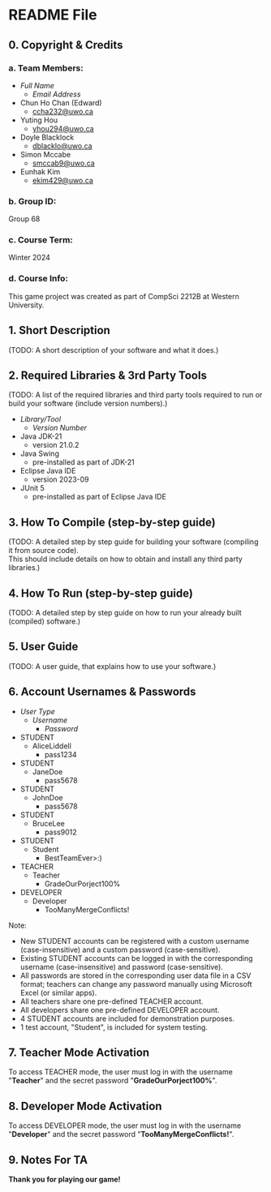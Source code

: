 # README File

## 0. Copyright & Credits

### a. Team Members:

* *Full Name*
  * *Email Address*
* Chun Ho Chan (Edward)
  * ccha232@uwo.ca
* Yuting Hou
  * yhou294@uwo.ca
* Doyle Blacklock
  * dblacklo@uwo.ca
* Simon Mccabe
  * smccab9@uwo.ca
* Eunhak Kim
  * ekim429@uwo.ca

### b. Group ID:

Group 68  

### c. Course Term:

Winter 2024  

### d. Course Info:

This game project was created as part of CompSci 2212B at Western University.  

## 1. Short Description

(TODO: A short description of your software and what it does.)  

## 2. Required Libraries & 3rd Party Tools

(TODO: A list of the required libraries and third party tools required to run or build your software (include version numbers).)  
* *Library/Tool*
  * *Version Number*
* Java JDK-21
  * version 21.0.2
* Java Swing
  * pre-installed as part of JDK-21
* Eclipse Java IDE
  * version 2023-09
* JUnit 5
  * pre-installed as part of Eclipse Java IDE

## 3. How To Compile (step-by-step guide)

(TODO: A detailed step by step guide for building your software (compiling it from source code).  
This should include details on how to obtain and install any third party libraries.)  

## 4. How To Run (step-by-step guide)

(TODO: A detailed step by step guide on how to run your already built (compiled) software.)  

## 5. User Guide

(TODO: A user guide, that explains how to use your software.)  

## 6. Account Usernames & Passwords

* *User Type*
  * *Username*
    * *Password*
* STUDENT
  * AliceLiddell
    * pass1234
* STUDENT
  * JaneDoe
    * pass5678
* STUDENT
  * JohnDoe
    * pass5678
* STUDENT
  * BruceLee
    * pass9012
* STUDENT
  * Student
    * BestTeamEver>:)
* TEACHER
  * Teacher
    * GradeOurPorject100%
* DEVELOPER
  * Developer
    * TooManyMergeConflicts!

Note:  
* New STUDENT accounts can be registered with a custom username (case-insensitive) and a custom password (case-sensitive).  
* Existing STUDENT accounts can be logged in with the corresponding username (case-insensitive) and password (case-sensitive).  
* All passwords are stored in the corresponding user data file in a CSV format; teachers can change any password manually using Microsoft Excel (or similar apps).  
* All teachers share one pre-defined TEACHER account.  
* All developers share one pre-defined DEVELOPER account.  
* 4 STUDENT accounts are included for demonstration purposes.  
* 1 test account, "Student", is included for system testing.  

## 7. Teacher Mode Activation

To access TEACHER mode, the user must log in with the username "**Teacher**" and the secret password "**GradeOurPorject100%**".  

## 8. Developer Mode Activation

To access DEVELOPER mode, the user must log in with the username "**Developer**" and the secret password "**TooManyMergeConflicts!**".  

## 9. Notes For TA

**Thank you for playing our game!**  